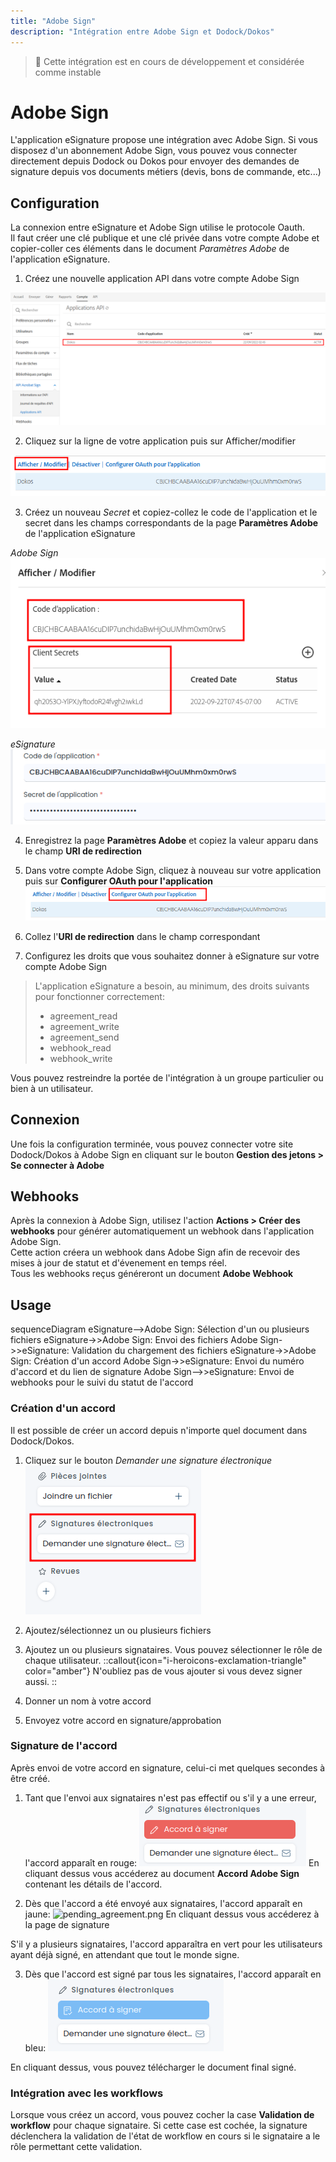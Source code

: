 ```yaml
---
title: "Adobe Sign"
description: "Intégration entre Adobe Sign et Dodock/Dokos"
---
```


> :construction: Cette intégration est en cours de développement et considérée comme instable

# Adobe Sign

L'application eSignature propose une intégration avec Adobe Sign.
Si vous disposez d'un abonnement Adobe Sign, vous pouvez vous connecter directement depuis Dodock ou Dokos pour envoyer des demandes de signature depuis vos documents métiers (devis, bons de commande, etc...)

## Configuration

La connexion entre eSignature et Adobe Sign utilise le protocole Oauth.  
Il faut créer une clé publique et une clé privée dans votre compte Adobe et copier-coller ces éléments dans le document *Paramètres Adobe* de l'application eSignature.


1. Créez une nouvelle application API dans votre compte Adobe Sign

![adobe_api_app.png](/content/integrations/esignature/adobe_api_app.png)

2. Cliquez sur la ligne de votre application puis sur Afficher/modifier

![adobe_edit_app.png](/content/integrations/esignature/adobe_edit_app.png)

3. Créez un nouveau *Secret* et copiez-collez le code de l'application et le secret dans les champs correspondants de la page **Paramètres Adobe** de l'application eSignature

*Adobe Sign*
![adobe_secrets.png](/content/integrations/esignature/adobe_secrets.png)


*eSignature*
![esignature_secrets.png](/content/integrations/esignature/esignature_secrets.png)

4. Enregistrez la page **Paramètres Adobe** et copiez la valeur apparu dans le champ **URI de redirection**

5. Dans votre compte Adobe Sign, cliquez à nouveau sur votre application puis sur **Configurer OAuth pour l'application**
![adobe_configure_oauth.png](/content/integrations/esignature/adobe_configure_oauth.png)

6. Collez l'**URI de redirection** dans le champ correspondant

7. Configurez les droits que vous souhaitez donner à eSignature sur votre compte Adobe Sign

> L'application eSignature a besoin, au minimum, des droits suivants pour fonctionner correctement:
>
>- agreement_read
>- agreement_write
>- agreement_send
>- webhook_read
>- webhook_write

Vous pouvez restreindre la portée de l'intégration à un groupe particulier ou bien à un utilisateur.


## Connexion

Une fois la configuration terminée, vous pouvez connecter votre site Dodock/Dokos à Adobe Sign en cliquant sur le bouton **Gestion des jetons > Se connecter à Adobe**

## Webhooks

Après la connexion à Adobe Sign, utilisez l'action **Actions > Créer des webhooks** pour générer automatiquement un webhook dans l'application Adobe Sign.  
Cette action créera un webhook dans Adobe Sign afin de recevoir des mises à jour de statut et d'évenement en temps réel.  
Tous les webhooks reçus généreront un document **Adobe Webhook**

## Usage


<mermaid>
sequenceDiagram
		eSignature-->Adobe Sign: Sélection d'un ou plusieurs fichiers
    eSignature->>Adobe Sign: Envoi des fichiers
    Adobe Sign->>eSignature: Validation du chargement des fichiers
    eSignature->>Adobe Sign: Création d'un accord
    Adobe Sign->>eSignature: Envoi du numéro d'accord et du lien de signature
    Adobe Sign-->>eSignature: Envoi de webhooks pour le suivi du statut de l'accord
</mermaid>

### Création d'un accord

Il est possible de créer un accord depuis n'importe quel document dans Dodock/Dokos.  

1. Cliquez sur le bouton *Demander une signature électronique*
![esignature_button.png](/content/(unsorted)/esignature_button.png)

2. Ajoutez/sélectionnez un ou plusieurs fichiers

3. Ajoutez un ou plusieurs signataires. Vous pouvez sélectionner le rôle de chaque utilisateur.
::callout{icon="i-heroicons-exclamation-triangle" color="amber"}
N'oubliez pas de vous ajouter si vous devez signer aussi.
::

4. Donner un nom à votre accord

5. Envoyez votre accord en signature/approbation


### Signature de l'accord

Après envoi de votre accord en signature, celui-ci met quelques secondes à être créé.  

1. Tant que l'envoi aux signataires n'est pas effectif ou s'il y a une erreur, l'accord apparaît en rouge:
![agreement_to_sign.png](/content/(unsorted)/agreement_to_sign.png)
En cliquant dessus vous accéderez au document **Accord Adobe Sign** contenant les détails de l'accord.

2. Dès que l'accord a été envoyé aux signataires, l'accord apparaît en jaune:
![pending_agreement.png](/content/pending_agreement.png)
En cliquant dessus vous accéderez à la page de signature

S'il y a plusieurs signataires, l'accord apparaîtra en vert pour les utilisateurs ayant déjà signé, en attendant que tout le monde signe.

3. Dès que l'accord est signé par tous les signataires, l'accord apparaît en bleu:
![archived_agreement.png](/content/(unsorted)/archived_agreement.png)

En cliquant dessus, vous pouvez télécharger le document final signé.

### Intégration avec les workflows

Lorsque vous créez un accord, vous pouvez cocher la case **Validation de workflow** pour chaque signataire.
Si cette case est cochée, la signature déclenchera la validation de l'état de workflow en cours si le signataire a le rôle permettant cette validation.
